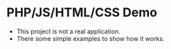 PHP/JS/HTML/CSS Demo
==========

  * This project is not a real application.
  * There some simple examples to show how it works.
